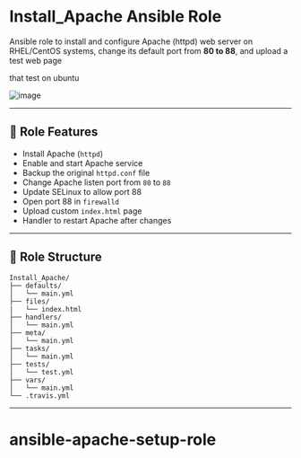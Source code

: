 # Install_Apache Ansible Role

Ansible role to install and configure Apache (httpd) web server on RHEL/CentOS systems, change its default port from **80 to 88**, and upload a test web page

that test on ubuntu 

![image](https://github.com/user-attachments/assets/ea1a95f9-21b0-411e-bf18-6e3cdc84dd00)


---

## 📌 Role Features

- Install Apache (`httpd`)
- Enable and start Apache service
- Backup the original `httpd.conf` file
- Change Apache listen port from `80` to `88`
- Update SELinux to allow port 88
- Open port 88 in `firewalld`
- Upload custom `index.html` page
- Handler to restart Apache after changes

---

## 📁 Role Structure
```
Install_Apache/
├── defaults/
│   └── main.yml
├── files/
|   └── index.html
├── handlers/
│   └── main.yml
├── meta/
│   └── main.yml
├── tasks/
│   └── main.yml
├── tests/
│   └── test.yml
├── vars/
│   └── main.yml
└── .travis.yml
```
---

# ansible-apache-setup-role
